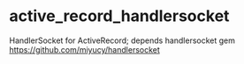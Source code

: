 active_record_handlersocket
===========================

HandlerSocket for ActiveRecord; depends handlersocket gem https://github.com/miyucy/handlersocket
